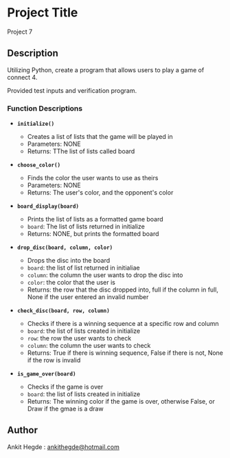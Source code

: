 # Project Title

Project 7

## Description

Utilizing Python, create a program that allows users to play a game of connect 4.

Provided test inputs and verification program.

### Function Descriptions

* **`initialize()`**
  * Creates a list of lists that the game will be played in
  * Parameters: NONE
  * Returns:  TThe list of lists called board

* **`choose_color()`**
  * Finds the color the user wants to use as theirs
  * Parameters: NONE
  * Returns:  The user's color, and the opponent's color

* **`board_display(board)`**
  * Prints the list of lists as a formatted game board
  * `board`: The list of lists returned in initialize
  * Returns:  NONE, but prints the formatted board

* **`drop_disc(board, column, color)`**
  * Drops the disc into the board
  * `board`:  the list of list returned in initialiae
  * `column`: the column the user wants to drop the disc into
  * `color`:  the color that the user is
  * Returns:  the row that the disc dropped into, full if the column in full, None if the user entered an invalid number

* **`check_disc(board, row, column)`**
  * Checks if there is a winning sequence at a specific row and column
  * `board`: the list of lists created in initialize
  * `row`: the row the user wants to check
  * `column`: the column the user wants to check
  * Returns:  True if there is winning sequence, False if there is not, None if the row is invalid

* **`is_game_over(board)`**
  * Checks if the game is over
  * `board`: the list of lists created in initialize
  * Returns:  The winning color if the game is over, otherwise False, or Draw if the gmae is a draw

## Author

Ankit Hegde : ankithegde@hotmail.com
